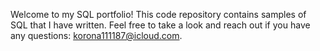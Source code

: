 Welcome to my SQL portfolio! This code repository contains samples of SQL that I have written. Feel free to take a look and reach out if you have any questions: korona111187@icloud.com.
